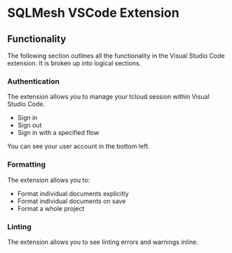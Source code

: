 # SQLMesh VSCode Extension

## Functionality

The following section outlines all the functionality in the Visual Studio Code extension. It is broken up into logical sections.

### Authentication

The extension allows you to manage your tcloud session within Visual Studio Code.

- Sign in
- Sign out
- Sign in with a specified flow

You can see your user account in the bottom left.

### Formatting

The extension allows you to:

- Format individual documents explicitly
- Format individual documents on save
- Format a whole project

### Linting

The extension allows you to see linting errors and warnings inline.

